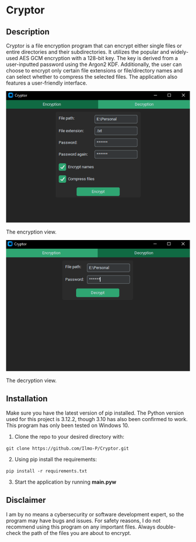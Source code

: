 # Cryptor

## Description
Cryptor is a file encryption program that can encrypt either single files or entire directories and their subdirectories. It utilizes the popular and widely-used AES GCM encryption with a 128-bit key. The key is derived from a user-inputted password using the Argon2 KDF. Additionally, the user can choose to encrypt only certain file extensions or file/directory names and can select whether to compress the selected files. The application also features a user-friendly interface.



![The encryption view](images/EncryptionView.png)

The encryption view.


![The decryption view](images/DecryptionView.png)

The decryption view.

## Installation
Make sure you have the latest version of pip installed. The Python version used for this project is 3.12.2, though 3.10 has also been confirmed to work. This program has only been tested on Windows 10.

1. Clone the repo to your desired directory with:

`git clone https://github.com/Ilmo-P/Cryptor.git`

2. Using pip install the requirements:

`pip install -r requirements.txt`

3. Start the application by running **main.pyw**

## Disclaimer
I am by no means a cybersecurity or software development expert, so the program may have bugs and issues. For safety reasons, I do not recommend using this program on any important files. Always double-check the path of the files you are about to encrypt.
